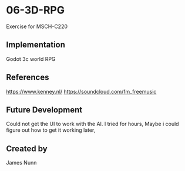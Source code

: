 # 06-3D-RPG

Exercise for MSCH-C220


## Implementation

Godot 3c world RPG

## References

https://www.kenney.nl/
https://soundcloud.com/fm_freemusic

## Future Development

Could not get the UI to work with the AI. I tried for hours, Maybe i could figure out how to get it working later,

## Created by 

James Nunn
